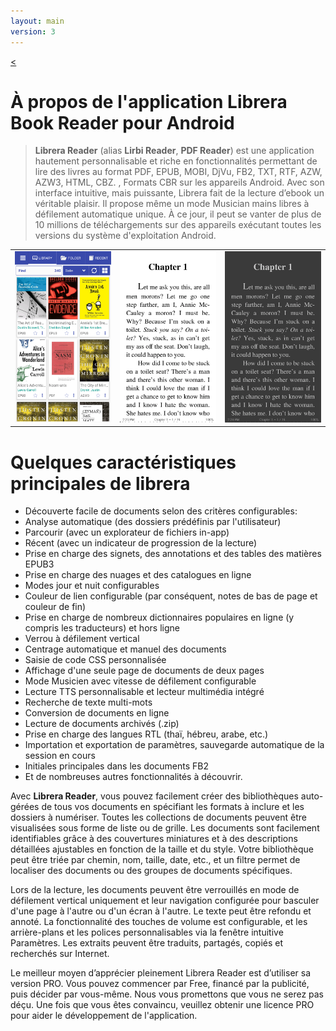 ```yaml
---
layout: main
version: 3
---
```

[<](/wiki/fr)

# À propos de l&#39;application Librera Book Reader pour Android

> __Librera Reader__ (alias __Lirbi Reader__, __PDF Reader__) est une application hautement personnalisable et riche en fonctionnalités permettant de lire des livres au format PDF, EPUB, MOBI, DjVu, FB2, TXT, RTF, AZW, AZW3, HTML, CBZ. , Formats CBR sur les appareils Android.
Avec son interface intuitive, mais puissante, Librera fait de la lecture d’ebook un véritable plaisir. Il propose même un mode Musician mains libres à défilement automatique unique.
À ce jour, il peut se vanter de plus de 10 millions de téléchargements sur des appareils exécutant toutes les versions du système d&#39;exploitation Android.

||||
|-|-|-|
|![](1.png)|![](2.png)|![](3.png)|

# Quelques caractéristiques principales de librera

* Découverte facile de documents selon des critères configurables:
* Analyse automatique (des dossiers prédéfinis par l&#39;utilisateur)
* Parcourir (avec un explorateur de fichiers in-app)
* Récent (avec un indicateur de progression de la lecture)
* Prise en charge des signets, des annotations et des tables des matières EPUB3
* Prise en charge des nuages ​​et des catalogues en ligne
* Modes jour et nuit configurables
* Couleur de lien configurable (par conséquent, notes de bas de page et couleur de fin)
* Prise en charge de nombreux dictionnaires populaires en ligne (y compris les traducteurs) et hors ligne
* Verrou à défilement vertical
* Centrage automatique et manuel des documents
* Saisie de code CSS personnalisée
* Affichage d&#39;une seule page de documents de deux pages
* Mode Musicien avec vitesse de défilement configurable
* Lecture TTS personnalisable et lecteur multimédia intégré
* Recherche de texte multi-mots
* Conversion de documents en ligne
* Lecture de documents archivés (.zip)
* Prise en charge des langues RTL (thaï, hébreu, arabe, etc.)
* Importation et exportation de paramètres, sauvegarde automatique de la session en cours
* Initiales principales dans les documents FB2
* Et de nombreuses autres fonctionnalités à découvrir.


Avec __Librera Reader__, vous pouvez facilement créer des bibliothèques auto-gérées de tous vos documents en spécifiant les formats à inclure et les dossiers à numériser. Toutes les collections de documents peuvent être visualisées sous forme de liste ou de grille. Les documents sont facilement identifiables grâce à des couvertures miniatures et à des descriptions détaillées ajustables en fonction de la taille et du style. Votre bibliothèque peut être triée par chemin, nom, taille, date, etc., et un filtre permet de localiser des documents ou des groupes de documents spécifiques.

Lors de la lecture, les documents peuvent être verrouillés en mode de défilement vertical uniquement et leur navigation configurée pour basculer d&#39;une page à l&#39;autre ou d&#39;un écran à l&#39;autre. Le texte peut être refondu et annoté. La fonctionnalité des touches de volume est configurable, et les arrière-plans et les polices personnalisables via la fenêtre intuitive Paramètres. Les extraits peuvent être traduits, partagés, copiés et recherchés sur Internet.

Le meilleur moyen d’apprécier pleinement Librera Reader est d’utiliser sa version PRO. Vous pouvez commencer par Free, financé par la publicité, puis décider par vous-même. Nous vous promettons que vous ne serez pas déçu. Une fois que vous êtes convaincu, veuillez obtenir une licence PRO pour aider le développement de l&#39;application.
